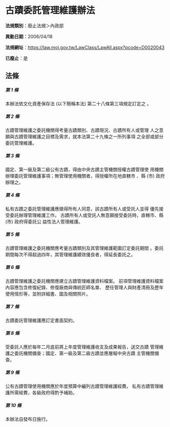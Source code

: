 # 古蹟委託管理維護辦法

**法規類別**：廢止法規＞內政部

**異動日期**：2006/04/18  

**法規網址**：https://law.moj.gov.tw/LawClass/LawAll.aspx?pcode=D0020043

**已廢止**：是



## 法條
##### 第 1 條
本辦法依文化資產保存法 (以下簡稱本法) 第二十八條第三項規定訂定之
。


##### 第 2 條
古蹟管理維護之委託機關得考量古蹟類別、古蹟現況、古蹟所有人或管理
人之意願與古蹟管理維護之目標及需求，就本法第二十九條之一所列事項
之全部或部分委託管理維護。


##### 第 3 條
國定、第一級及第二級公有古蹟，得由中央古蹟主管機關授權古蹟管理使
用機關辦理委託管理維護事項；無管理使用機關者，得授權所在地直轄市
、縣 (市) 政府辦理之。


##### 第 4 條
私有古蹟之委託管理維護應徵得所有人同意，該古蹟所有人或受託人並得
優先接受委託辦理管理維護工作。
古蹟所有人或受託人無意願接受委託時，直轄市、縣 (市) 政府得委託公
益性法人管理維護。


##### 第 5 條
古蹟管理維護之委託機關應考量古蹟類別及其管理維護範圍訂定委託期間
。委託期間每次不得超過四年，其管理維護績效優良者，得延長委託之。


##### 第 6 條
古蹟管理維護之委託機關應建立古蹟管理維護資料檔案。
前項管理維護資料檔案內容應包含修復紀錄、修復廠商與傳統匠師名單、
歷任管理人與財產清冊及歷年使用情形等，並附詳細書、圖及相關照片。


##### 第 7 條
古蹟委託管理維護應訂定書面契約。


##### 第 8 條
受委託人應於每年二月底前將上年度管理維護收支及成果報告，送交古蹟
管理維護之委託機關備查；國定、第一級及第二級古蹟並應層報中央古蹟
主管機關備查。


##### 第 9 條
公有古蹟管理使用機關應於年度預算中編列古蹟管理維護經費。
私有古蹟管理維護所需經費，各級政府得酌予補助。


##### 第 10 條
本辦法自發布日施行。



